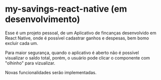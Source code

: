 # my-savings-react-native (em desenvolvimento)

Esse é um projeto pessoal, de um Aplicativo de fincanças desenvolvido em React Native, onde é possível cadastrar ganhos e despesas, bem bomo excluir cada um.

Para maior segurança, quando o aplicativo é aberto não é possível visualizar o saldo total, porém, o usuário pode clicar o componente com "olhinho" para vizualizar.

Novas funcionalidades serão implementadas.
